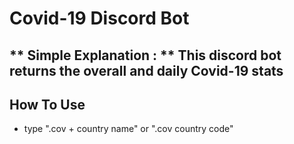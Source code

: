 # Covid-19 Discord Bot
## ** Simple Explanation : ** This discord bot returns the overall and daily Covid-19 stats

## How To Use
- type ".cov + country name" or ".cov country code"
